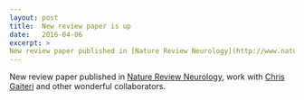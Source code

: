 ```yaml
---
layout: post
title:  New review paper is up
date:   2016-04-06
excerpt: >
New review paper published in [Nature Review Neurology](http://www.nature.com/nrneurol/journal/vaop/ncurrent/full/nrneurol.2016.84.html), work with [Chris Gaiteri](https://www.rush.edu/services-conditions/alzheimers-disease-center/radc-staff/chris-gaiteri-phd-rush-alzheimers-disease) and other wonderful collaborators.
---
```

New review paper published in [Nature Review Neurology](http://www.nature.com/nrneurol/journal/vaop/ncurrent/full/nrneurol.2016.84.html), work with [Chris Gaiteri](https://www.rush.edu/services-conditions/alzheimers-disease-center/radc-staff/chris-gaiteri-phd-rush-alzheimers-disease) and other wonderful collaborators.

